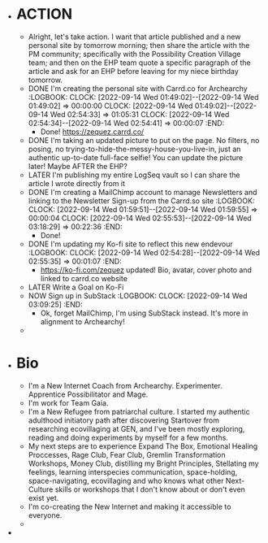 - # ACTION
	- Alright, let's take action. I want that article published and a new personal site by tomorrow morning; then share the article with the PM community; specifically with the Possibility Creation Village team; and then on the EHP team quote a specific paragraph of the article and ask for an EHP before leaving for my niece birthday tomorrow.
	- DONE I'm creating the personal site with Carrd.co for Archearchy
	  :LOGBOOK:
	  CLOCK: [2022-09-14 Wed 01:49:02]--[2022-09-14 Wed 01:49:02] =>  00:00:00
	  CLOCK: [2022-09-14 Wed 01:49:02]--[2022-09-14 Wed 02:54:33] =>  01:05:31
	  CLOCK: [2022-09-14 Wed 02:54:34]--[2022-09-14 Wed 02:54:41] =>  00:00:07
	  :END:
		- Done! https://zequez.carrd.co/
	- DONE I'm taking an updated picture to put on the page. No filters, no posing, no trying-to-hide-the-messy-house-you-live-in, just an authentic up-to-date full-face selfie! You can update the picture later! Maybe AFTER the EHP?
	- LATER I'm publishing my entire LogSeq vault so I can share the article I wrote directly from it
	- DONE I'm creating a MailChimp account to manage Newsletters and linking to the Newsletter Sign-up from the Carrd.so site
	  :LOGBOOK:
	  CLOCK: [2022-09-14 Wed 01:59:51]--[2022-09-14 Wed 01:59:55] =>  00:00:04
	  CLOCK: [2022-09-14 Wed 02:55:53]--[2022-09-14 Wed 03:18:29] =>  00:22:36
	  :END:
		- Done!
	- DONE I'm updating my Ko-fi site to reflect this new endevour
	  :LOGBOOK:
	  CLOCK: [2022-09-14 Wed 02:54:28]--[2022-09-14 Wed 02:55:35] =>  00:01:07
	  :END:
		- https://ko-fi.com/zequez updated! Bio, avatar, cover photo and linked to carrd.co website
	- LATER Write a Goal on Ko-Fi
	- NOW Sign up in SubStack
	  :LOGBOOK:
	  CLOCK: [2022-09-14 Wed 03:09:25]
	  :END:
		- Ok, forget MailChimp, I'm using SubStack instead. It's more in alignment to Archearchy!
	-
- # Bio
	- I'm a New Internet Coach from Archearchy. Experimenter. Apprentice 
	  Possibilitator and Mage.
	- I'm work for Team Gaia.
	- I'm a New Refugee from patriarchal culture. I started my authentic 
	  adulthood initiatory path after discovering Startover from researching 
	  ecovillaging at GEN, and I've been mostly exploring, reading and doing 
	  experiments by myself for a few months.
	- My next steps are to experience Expand The Box, Emotional Healing 
	  Proccesses, Rage Club, Fear Club, Gremlin Transformation Workshops, 
	  Money Club, distilling my Bright Principles, Stellating my feelings, 
	  learning interspecies communication, space-holding, space-navigating, 
	  ecovillaging and who knows what other Next-Culture skills or workshops 
	  that I don't know about or don't even exist yet.
	- I'm co-creating the New Internet and making it accessible to everyone.
	-
-